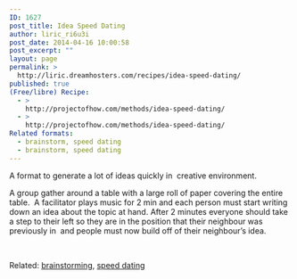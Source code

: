```yaml
---
ID: 1627
post_title: Idea Speed Dating
author: liric_ri6u3i
post_date: 2014-04-16 10:00:58
post_excerpt: ""
layout: page
permalink: >
  http://liric.dreamhosters.com/recipes/idea-speed-dating/
published: true
(Free/libre) Recipe:
  - >
    http://projectofhow.com/methods/idea-speed-dating/
  - >
    http://projectofhow.com/methods/idea-speed-dating/
Related formats:
  - brainstorm, speed dating
  - brainstorm, speed dating
---
```

<div>

A format to generate a lot of ideas quickly in  creative environment.

A group gather around a table with a large roll of paper covering the entire table.  A facilitator plays music for 2 min and each person must start writing down an idea about the topic at hand. After 2 minutes everyone should take a step to their left so they are in the position that their neighbour was previously in  and people must now build off of their neighbour’s idea.

&nbsp;

</div>
Related: <a title="Brainstorming" href="http://www.co-creative-recipes.cc/recipes/brainstorming/">brainstorming</a>, <a title="Speed dating" href="http://www.co-creative-recipes.cc/recipes/speed-dating/">speed dating</a>